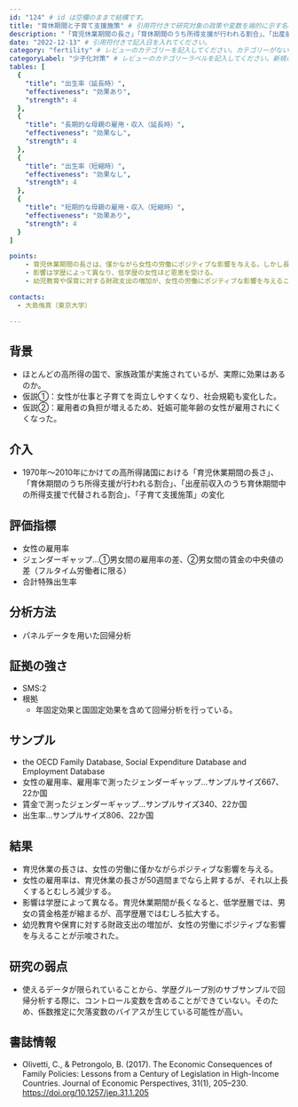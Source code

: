 ```yaml
---
id: "124" # id は空欄のままで結構です。
title: "育休期間と子育て支援施策" # 引用符付きで研究対象の政策や変数を端的に示す名称を記入してください。
description: "「育児休業期間の長さ」「育休期間のうち所得支援が行われる割合」、「出産前収入のうち育休期間中の所得支援で代替される割合」、「子育て支援施策」が、女性の雇用率＆ジェンダーギャップ＆出生率に与える影響" # 引用符付きで一文以内で政策の簡単な概要を記入してください。
date: "2022-12-13" # 引用符付きで記入日を入れてください。
category: "fertility" # レビューのカテゴリーを記入してください。カテゴリーがない場合は新規で作成してください。その際、カテゴリを端的に示す英単語を選んでください。
categoryLabel: "少子化対策" # レビューのカテゴリーラベルを記入してください。新規の場合はカテゴリを端的に示す名称を選んでください。
tables: [
  {
    "title": "出生率（延長時）", 
    "effectiveness": "効果あり", 
    "strength": 4 
  },  
  {
    "title": "長期的な母親の雇用・収入（延長時）",
    "effectiveness": "効果なし",
    "strength": 4
  },
  {
    "title": "出生率（短縮時）",
    "effectiveness": "効果なし",
    "strength": 4
  },
  {
    "title": "短期的な母親の雇用・収入（短縮時）",
    "effectiveness": "効果あり",
    "strength": 4
  }
]

points:
    - 育児休業期間の長さは、僅かながら女性の労働にポジティブな影響を与える。しかし長くなるほどその影響は弱まり、次第にネガティブな影響になってしまう。
    - 影響は学歴によって異なり、低学歴の女性ほど恩恵を受ける。
    - 幼児教育や保育に対する財政支出の増加が、女性の労働にポジティブな影響を与えることが示唆された。

contacts:
  - 大島侑真（東京大学）

---
```


## 背景 
- ほとんどの高所得の国で、家族政策が実施されているが、実際に効果はあるのか。
- 仮説①：女性が仕事と子育てを両立しやすくなり、社会規範も変化した。
- 仮説②：雇用者の負担が増えるため、妊娠可能年齢の女性が雇用されにくくなった。

## 介入
- 1970年〜2010年にかけての高所得諸国における「育児休業期間の長さ」、「育休期間のうち所得支援が行われる割合」、「出産前収入のうち育休期間中の所得支援で代替される割合」、「子育て支援施策」の変化

## 評価指標
- 女性の雇用率
- ジェンダーギャップ…①男女間の雇用率の差、②男女間の賃金の中央値の差（フルタイム労働者に限る）
- 合計特殊出生率

## 分析方法
- パネルデータを用いた回帰分析

## 証拠の強さ
- SMS:2
- 根拠 
    - 年固定効果と国固定効果を含めて回帰分析を行っている。

## サンプル
- the OECD Family Database, Social Expenditure Database and Employment Database
- 女性の雇用率、雇用率で測ったジェンダーギャップ…サンプルサイズ667、22か国
- 賃金で測ったジェンダーギャップ…サンプルサイズ340、22か国
- 出生率…サンプルサイズ806、22か国

## 結果
- 育児休業の長さは、女性の労働に僅かながらポジティブな影響を与える。
- 女性の雇用率は、育児休業の長さが50週間までなら上昇するが、それ以上長くするとむしろ減少する。
- 影響は学歴によって異なる。育児休業期間が長くなると、低学歴層では、男女の賃金格差が縮まるが、高学歴層ではむしろ拡大する。
- 幼児教育や保育に対する財政支出の増加が、女性の労働にポジティブな影響を与えることが示唆された。

## 研究の弱点
- 使えるデータが限られていることから、学歴グループ別のサブサンプルで回帰分析する際に、コントロール変数を含めることができていない。そのため、係数推定に欠落変数のバイアスが生じている可能性が高い。

## 書誌情報
- Olivetti, C., & Petrongolo, B. (2017). The Economic Consequences of Family Policies: Lessons from a Century of Legislation in High-Income Countries. Journal of Economic Perspectives, 31(1), 205–230. https://doi.org/10.1257/jep.31.1.205
